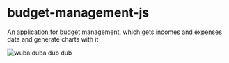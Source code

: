 # budget-management-js
An application for budget management, which gets incomes and expenses data and generate charts with it

![wuba duba dub dub](https://imgur.com/bPltC2A)
